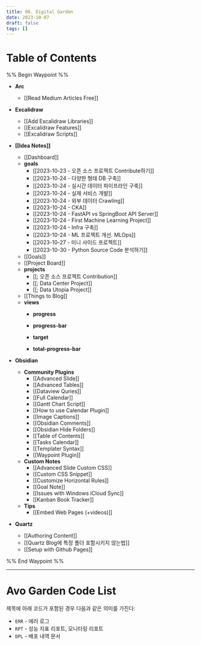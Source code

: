 ```yaml
---
title: 00. Digital Garden
date: 2023-10-07
draft: false
tags: []
---
```

# Table of Contents
%% Begin Waypoint %%
- **Arc**
	- [[Read Medium Articles Free]]
- **Excalidraw**
	- [[Add Excalidraw Libraries]]
	- [[Excalidraw Features]]
	- [[Excalidraw Scripts]]
- **[[Idea Notes]]**
	- [[Dashboard]]
	- **goals**
		- [[2023-10-23 - 오픈 소스 프로젝트 Contribute하기]]
		- [[2023-10-24 - 다양한 형태 DB 구축]]
		- [[2023-10-24 - 실시간 데이터 파이프라인 구축]]
		- [[2023-10-24 - 실제 서비스 개발]]
		- [[2023-10-24 - 외부 데이터 Crawling]]
		- [[2023-10-24 - CKA]]
		- [[2023-10-24 - FastAPI vs SpringBoot API Server]]
		- [[2023-10-24 - First Machine Learning Project]]
		- [[2023-10-24 - Infra 구축]]
		- [[2023-10-24 - ML 프로젝트 개선. MLOps]]
		- [[2023-10-27 - 미니 사이드 프로젝트]]
		- [[2023-10-30 - Python Source Code 분석하기]]
	- [[Goals]]
	- [[Project Board]]
	- **projects**
		- [[; 오픈 소스 프로젝트 Contribution]]
		- [[; Data Center Project]]
		- [[; Data Utopia Project]]
	- [[Things to Blog]]
	- **views**
		- **progress**

		- **progress-bar**

		- **target**

		- **total-progress-bar**

- **Obsidian**
	- **Community Plugins**
		- [[Advanced Slide]]
		- [[Advanced Tables]]
		- [[Dataview Quries]]
		- [[Full Calendar]]
		- [[Gantt Chart Script]]
		- [[How to use Calendar Plugin]]
		- [[Image Captions]]
		- [[Obsidian Comments]]
		- [[Obsidian Hide Folders]]
		- [[Table of Contents]]
		- [[Tasks Calendar]]
		- [[Templater Syntax]]
		- [[Waypoint Plugin]]
	- **Custom Notes**
		- [[Advanced Slide Custom CSS]]
		- [[Custom CSS Snippet]]
		- [[Customize Horizontal Rules]]
		- [[Goal Note]]
		- [[Issues with Windows iCloud Sync]]
		- [[Kanban Book Tracker]]
	- **Tips**
		- [[Embed Web Pages (+videos)]]
- **Quartz**
	- [[Authoring Content]]
	- [[Quartz Blog에 특정 폴더 포함시키지 않는법]]
	- [[Setup with Github Pages]]

%% End Waypoint %%

--- 

# Avo Garden Code List

제목에 아래 코드가 포함된 경우 다음과 같은 의미를 가진다:

- `ERR` - 에러 로그
- `RPT` - 성능 지표 리포트, 모니터링 리포트
- `DPL` - 배포 내역 문서